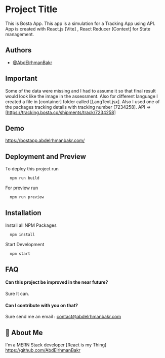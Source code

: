 # Project Title

This is Bosta App.
This app is a simulation for a Tracking App using API.
App is created with React.js [Vite] , React Reducer [Context] for State management.

## Authors

- [@AbdElrhmanBakr](https://github.com/AbdElrhmanBakr)

## Important

Some of the data were missing and I had to assume it so that final result would look like the image in the assessment.
Also for different language I created a file in [container] folder called [LangText.jsx].
Also I used one of the packages tracking details with tracking number [7234258].
API => [https://tracking.bosta.co/shipments/track/7234258]

## Demo

https://bostapp.abdelrhmanbakr.com/

## Deployment and Preview

To deploy this project run

```bash
  npm run build
```

For preview run

```bash
  npm run preview
```

## Installation

Install all NPM Packages

```bash
  npm install
```

Start Development

```bash
  npm start
```

## FAQ

#### Can this project be improved in the near future?

Sure It can.

#### Can I contribute with you on that?

Sure send me an email : contact@abdelrhmanbakr.com

## 🚀 About Me

I'm a MERN Stack developer [React is my Thing]
https://github.com/AbdElrhmanBakr
